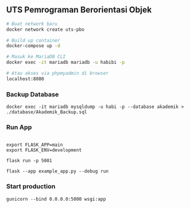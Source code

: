 ## UTS Pemrograman Berorientasi Objek

```bash
# Buat network baru
docker network create uts-pbo

# Build up container
docker-compose up -d

# Masuk ke MariaDB CLI
docker exec -it mariadb mariadb -u habibi -p

# Atau akses via phpmyadmin di browser
localhost:8080
```

### Backup Database
```shell
docker exec -it mariadb mysqldump -u habi -p --database akademik > ./database/Akademik_Backup.sql
```

### Run App
```shell

export FLASK_APP=main 
export FLASK_ENV=development

flask run -p 5001

flask --app example_app.py --debug run
```

### Start production
```shell
gunicorn --bind 0.0.0.0:5000 wsgi:app
```